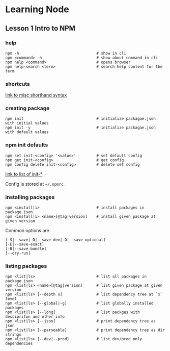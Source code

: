 # Learning Node 

## Lesson 1 Intro to NPM

### help

```posh
npm -h                                  # show in cli
npm <command> -h                        # show about command in cli
npm help <command>                      # opens browser
npm help-search <term>                  # search help content for the term

```

### shortcuts

[link to misc shorthand syntax](https://docs.npmjs.com/misc/config)

### creating package

```posh
npm init                                # initialize packagae.json with initial values
npm init -y                             # initialize packagae.json with default values
```

### npm init defaults

```posh
npm set init-<config> '<value>'         # set default config
npm get init-<config>                   # get config
npm config delete init-<config>         # delete set config
```

[link to list of init-*](https://docs.npmjs.com/misc/config)

Config is stored at `~/.npmrc`.

### installing packages

```posh
npm <install|i>                         # install packages in package.json
npm <install|i> <name>[@tag|version]    # install given package at given version
```
Common options are
```
[-S|--save|-D|--save-dev|-O|--save-optional] 
[-E|--save-exact] 
[-B|--save-bundle] 
[--dry-run]
``` 

### listing packages
```posh
npm <list|ls>                           # list all packages in package.json
npm <list|ls> <name>[@tag|version]      # list given package at given version
npm <list|ls> [--depth x]               # list dependency tree at `x` level
npm <list|ls> [--global|-g]             # list globally installed packages
npm <list|ls> [--long]                  # list packges with descipriton and other info
npm <list|ls> [--json]                  # print dependency tree as json
npm <list|ls> [--parseable]             # print dependency tree as dir strings
npm <list|ls> [--dev|--prod]            # list dev/prod only dependencies
```
